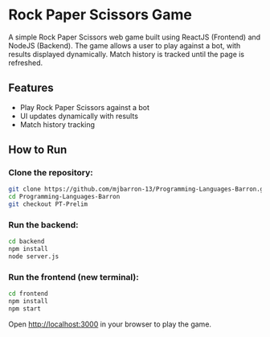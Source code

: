 # Rock Paper Scissors Game  

A simple Rock Paper Scissors web game built using ReactJS (Frontend) and NodeJS (Backend). The game allows a user to play against a bot, with results displayed dynamically. Match history is tracked until the page is refreshed.  

## Features
- Play Rock Paper Scissors against a bot
- UI updates dynamically with results
- Match history tracking

## How to Run  

### Clone the repository:  
```sh
git clone https://github.com/mjbarron-13/Programming-Languages-Barron.git
cd Programming-Languages-Barron
git checkout PT-Prelim
```

### Run the backend:  
```sh
cd backend
npm install
node server.js
```

### Run the frontend (new terminal):  
```sh
cd frontend
npm install
npm start
```

Open [http://localhost:3000](http://localhost:3000) in your browser to play the game.
```  

